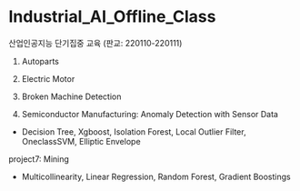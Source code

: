 # Industrial_AI_Offline_Class
산업인공지능 단기집중 교육 (판교: 220110-220111)

1. Autoparts


2. Electric Motor


3. Broken Machine Detection


6. Semiconductor Manufacturing: Anomaly Detection with Sensor Data
- Decision Tree, Xgboost, Isolation Forest, Local Outlier Filter, OneclassSVM, Elliptic Envelope

project7: Mining
- Multicollinearity, Linear Regression, Random Forest, Gradient Boostings
